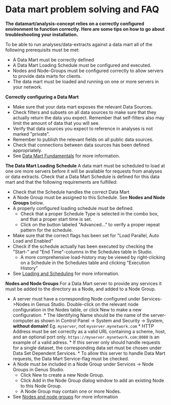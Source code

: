 # Data mart problem solving and FAQ

  **The datamart/analysis-concept relies on a correctly configured environment to function correctly. Here are some tips on how to go about troubleshooting your installation.**

To be able to run analyses/data-extracts against a data mart all of the following prerequisits must be met:
*   A Data Mart must be correctly defined
*   A Data Mart Loading Schedule must be configured and executed.
*   Nodes and Node-Groups must be configured correctly to allow servers to provide data marts for clients.
*   The data mart must be loaded and running on one or more servers in your network.

**Correctly configuring a Data Mart**
*   Make sure that your data mart exposes the relevant Data Sources. 
*   Check filters and subsets on all data sources to make sure that they actually return the data you expect. Remember that self-filters also may limit the amount of data that you will see.
*   Verify that data sources you expect to reference in analyses is not marked "private".
*   Remember to publish the relevant fields on all public data sources. 
*   Check that connections between data sources has been defined appropriately.
*   See [Data Mart Fundamentals](data-mart-fundamentals.md) for more information. 

**The Data Mart Loading Schedule**
A data mart must be scheduled to load at one ore more servers before it will be available for requests from analyses or data extracts. Check that a Data Mart Schedule is defined for this data mart and that the following requirements are fulfilled:
*   Check that the Schedule handles the correct Data Mart
*   A Node Group must be assigned to this Schedule. See **Nodes and Node Groups** below. 
*   A properly configured loading schedule must be defined. 
    *   Check that a proper Schedule Type is selected in the combo box,  and that a proper start time is set.
    *   Click on the button labeled "Advanced..." to verify a proper repeat pattern for the schedule.
*   Make sure that the correct flags has been set for "Load Parallel, Auto Load and Enabled"
*   Check if the schedule actually has been executed by checking the "Start-" and "End Time"-columns in the Schedules table in Studio. 
    *   A more comprehensive load-history may be viewed by right-clicking on a Schedule in the Schedules table and clicking "Execution History"
*   See [Loading and Scheduling](data-mart-loading.md) for more information.

**Nodes and Node Groups**
For a Data Mart server to provide any services it must be added to the directory as a Node, and added to a Node Group.
*    A server must have a corresponding Node configured under Services->Nodes in Genus Studio. Double-click on the relevant node configuration in the Nodes table, or click New to make a new configuration.
    *   The Identifying Name should be the name of the server-computer as shown in Control Panel -> System and Security -> System, **without domain!** Eg. `myserver`, not `myserver.mynetwork.com` 
    *   HTTP Address must be set correctly as a valid URL containing a scheme, host, and an optional port only. `https://myserver.mynetwork.com:8080` is an example of a valid adress.
    *   If this server only should handle requests for a single dataset, the corresponding data set must be chosen under Data Set Dependent Services.
    *   To allow this server to handle Data Mart requests, the Data Mart Service-flag must be checked. 
*   A Node must be included in a Node Group under Services -> Node Groups in Genus Studio.
    *   Click New to create a new Node Group.
    *   Click Add in the Node Group dialog window to add an existing Node to this Node Group.
    *   A Node Group may contain one or more Nodes.
*   See [Nodes and node groups](../../../developers/defining-an-app-model/services/nodes-and-node-groups.md) for more information